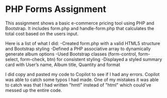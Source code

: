 # PHP Forms Assignment

This assignment shows a basic e-commerce pricing tool using PHP and Bootstrap. It includes form.php and handle-form.php that calculates the total cost based on the users input. 

Here is a list of what I did:
-Created form.php with a valid HTML5 structure and Bootstrap styling
-Defined a PHP associative array to dynamically generate album options
-Used Bootstrap classes (form-control, form-select, form-check, btn) for consistent styling
-Displayed a styled summary card with User’s name, Album title, Quantity and format

I did copy and pasted my code to Copilot to see if I had any errors.
Copilot was able to catch some typos I had made. One of my mistakes it was able to catch was that I had written "hmtl" instead of "html" which could've messed up the entire code.